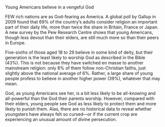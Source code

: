 Young Americans believe in a vengeful God

FEW rich nations are as God-fearing as America. A global poll by Gallup in 2009 found that 69% of the country’s adults consider religion an important part of their daily life, more than twice the share in Britain, France or Japan. A new survey by the Pew Research Centre shows that young Americans, though less devout than their elders, are still much more so than their peers in Europe. 

Five-sixths of those aged 18 to 29 believe in some kind of deity, but their generation is the least likely to worship God as described in the Bible (43%). This is not because they have switched en masse to another mainstream religion: only 8% of them follow non-Christian faiths, just slightly above the national average of 6%. Rather, a large share of young people profess to believe in another higher power (39%), whatever that may mean. 

God, as young Americans see her, is a bit less likely to be all-knowing and all-powerful than the God their parents worship. However, compared with their elders, young people see God as less likely to protect them and more likely to punish them. Alas, there are no historical data to reveal whether youngsters have always felt so cursed—or if the current crop are experiencing an unusual amount of divine persecution.
